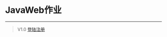# JavaWeb作业

----------------------------------------------------------------
>V1.0 [登陆注册](Version1.0/dist)